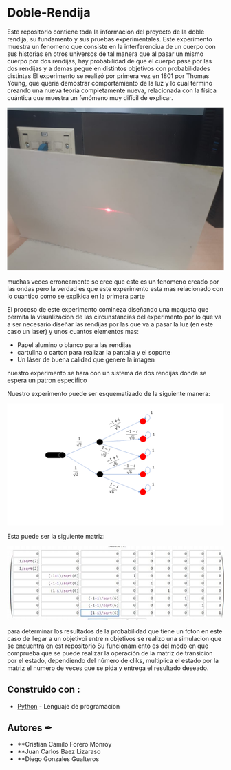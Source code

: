 # Doble-Rendija
Este repositorio contiene toda la informacion del proyecto de la doble rendija, su fundamento y sus pruebas experimentales.
Este experimento muestra un fenomeno que consiste en la interferenciua de un cuerpo con sus historias en otros universos 
de tal manera que al pasar un mismo cuerpo por dos rendijas, hay probabilidad de que el cuerpo pase por las dos rendijas 
y a demas pegue en distintos objetivos con probabilidades distintas
El experimento se realizó por primera vez en 1801 por Thomas Young, que queria demostrar comportamiento de la luz y lo cual termino creando una nueva teoría completamente nueva, relacionada con la física cuántica que muestra un fenómeno muy difícil de explicar.  

![Luz](https://raw.githubusercontent.com/Pokecris200/Doble-Rendija/master/WhatsApp%20Image%202020-03-12%20at%203.33.33%20PM.jpeg)

muchas veces erroneamente se cree que este es un fenomeno creado por las ondas pero la verdad es que este experimento esta mas relacionado con lo cuantico como se explkica en la primera parte

El proceso de este experimento comineza diseñando una maqueta que permita la visualizacion de las circunstancias del experimento por lo que va a ser necesario diseñar las rendijas por las que va a pasar la luz (en este caso un laser) y unos cuantos elementos mas:
* Papel alumino o blanco para las rendijas
* cartulina o carton para realizar la pantalla y el soporte
* Un láser de buena calidad que genere la imagen

nuestro experimento se hara con un sistema de dos rendijas donde se espera un patron especifico

Nuestro experimento puede ser esquematizado de la siguiente manera: 

![Esquema](https://raw.githubusercontent.com/Pokecris200/Doble-Rendija/master/Slide1.PNG)

Esta puede ser la siguiente matriz:

![Matriz](https://raw.githubusercontent.com/Pokecris200/Doble-Rendija/master/Matriz.jpeg)

para determinar los resultados de la probabilidad que tiene un foton en este caso de llegar a un objetivoi entre n objetivos se realizo una simulacion que se encuentra en est repositorio 
Su funcionamiento es del modo en que comprueba que se puede realizar la operación de la matriz de transicion por el estado, dependiendo del número de cliks, multiplica el estado por la matriz el numero de veces que se pida y entrega el resultado deseado.


## Construido con :


* [Python](https://www.python.org/) - Lenguaje de programacion


## Autores ✒

* **Cristian Camilo Forero Monroy
* **Juan Carlos Baez Lizaraso
* **Diego Gonzales Gualteros
